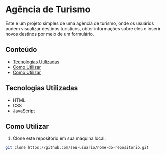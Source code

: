 # Agência de Turismo

Este é um projeto simples de uma agência de turismo, onde os usuários podem visualizar destinos turísticos, obter informações sobre eles e inserir novos destinos por meio de um formulário.

## Conteúdo

- [Tecnologias Utilizadas](#tecnologias-utilizadas)
- [Como Utilizar](#como-utilizar)
- [Como Utilizar](#estrutura-do-projeto)

## Tecnologias Utilizadas

- HTML
- CSS
- JavaScript

## Como Utilizar

1. Clone este repositório em sua máquina local:

```bash
git clone https://github.com/seu-usuario/nome-do-repositorio.git
